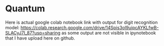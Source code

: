 # Quantum

Here is actual google colab notebook link with output for digit recognition model: https://colab.research.google.com/drive/14Spis3ol9uipcAYKLfwB-SLACyJ7I_87?usp=sharing
as some output are not visible in ipynotebook that I have upload here on github. 
